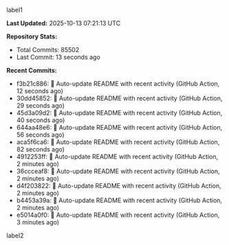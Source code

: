 
label1 
<!-- ACTIVITY_START -->
**Last Updated:** 2025-10-13 07:21:13 UTC

**Repository Stats:**
- Total Commits: 85502
- Last Commit: 13 seconds ago

**Recent Commits:**
- f3b21c886: 🤖 Auto-update README with recent activity (GitHub Action, 12 seconds ago)
- 30dd45852: 🤖 Auto-update README with recent activity (GitHub Action, 29 seconds ago)
- 45d3a09d2: 🤖 Auto-update README with recent activity (GitHub Action, 40 seconds ago)
- 644aa48e6: 🤖 Auto-update README with recent activity (GitHub Action, 56 seconds ago)
- aca5f6ca6: 🤖 Auto-update README with recent activity (GitHub Action, 82 seconds ago)
- 4912253ff: 🤖 Auto-update README with recent activity (GitHub Action, 2 minutes ago)
- 36ccceaf8: 🤖 Auto-update README with recent activity (GitHub Action, 2 minutes ago)
- d4f203822: 🤖 Auto-update README with recent activity (GitHub Action, 2 minutes ago)
- b4453a39a: 🤖 Auto-update README with recent activity (GitHub Action, 2 minutes ago)
- e5014a0f0: 🤖 Auto-update README with recent activity (GitHub Action, 3 minutes ago)
<!-- ACTIVITY_END -->

label2
